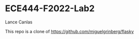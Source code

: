 # ECE444-F2022-Lab2

Lance Canlas

This repo is a clone of https://github.com/miguelgrinberg/flasky
